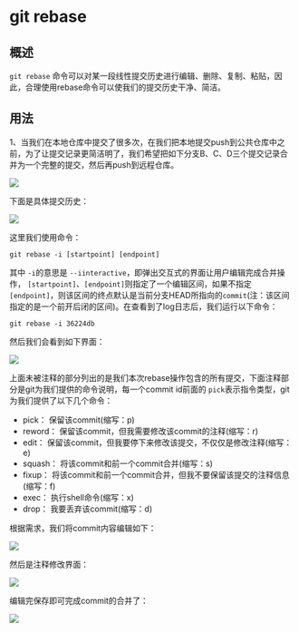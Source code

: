 # git rebase
## 概述
`git rebase` 命令可以对某一段线性提交历史进行编辑、删除、复制、粘贴，因此，合理使用rebase命令可以使我们的提交历史干净、简洁。
## 用法
1、当我们在本地仓库中提交了很多次，在我们把本地提交push到公共仓库中之前，为了让提交记录更简洁明了，我们希望把如下分支B、C、D三个提交记录合并为一个完整的提交，然后再push到远程仓库。

![](https://upload-images.jianshu.io/upload_images/2147642-42195cacced56729.png?imageMogr2/auto-orient/strip%7CimageView2/2/w/417/format/webp)

下面是具体提交历史：

![](https://upload-images.jianshu.io/upload_images/2147642-ce849c4eab3d803b.png?imageMogr2/auto-orient/strip%7CimageView2/2/w/434/format/webp)

这里我们使用命令：
```
git rebase -i [startpoint] [endpoint]
```
其中 `-i`的意思是 `--iinteractive`，即弹出交互式的界面让用户编辑完成合并操作， `[startpoint]`、`[endpoint]`则指定了一个编辑区间，如果不指定`[endpoint]`，则该区间的终点默认是当前分支HEAD所指向的`commit`(注：该区间指定的是一个前开后闭的区间)。在查看到了log日志后，我们运行以下命令：
```
git rebase -i 36224db
```
然后我们会看到如下界面：

![](https://upload-images.jianshu.io/upload_images/2147642-03d48aa767efb307.png?imageMogr2/auto-orient/strip%7CimageView2/2/w/647/format/webp)

上面未被注释的部分列出的是我们本次rebase操作包含的所有提交，下面注释部分是git为我们提供的命令说明，每一个commit id前面的 `pick`表示指令类型，git为我们提供了以下几个命令：
- pick： 保留该commit(缩写：p)
- reword： 保留该commit，但我需要修改该commit的注释(缩写：r)
- edit： 保留该commit，但我要停下来修改该提交，不仅仅是修改注释(缩写：e)
- squash： 将该commit和前一个commit合并(缩写：s)
- fixup： 将该commit和前一个commit合并，但我不要保留该提交的注释信息(缩写：f)
- exec： 执行shell命令(缩写：x)
- drop： 我要丢弃该commit(缩写：d)

根据需求，我们将commit内容编辑如下：

![](https://upload-images.jianshu.io/upload_images/2147642-a651234e62ed20a5.png?imageMogr2/auto-orient/strip%7CimageView2/2/w/536/format/webp)

然后是注释修改界面：

![](https://upload-images.jianshu.io/upload_images/2147642-44bbd784dcadfb31.png?imageMogr2/auto-orient/strip%7CimageView2/2/w/801/format/webp)

编辑完保存即可完成commit的合并了：

![](https://upload-images.jianshu.io/upload_images/2147642-334e0a5c47a24f87.png?imageMogr2/auto-orient/strip%7CimageView2/2/w/448/format/webp)
